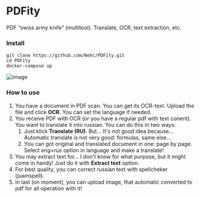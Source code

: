 # PDFity
PDF “swiss army knife” (multitool). Translate, OCR, text extraction, etc.

### Install 
```
git clone https://github.com/Nehc/PDFity.git
cd PDFity
docker-compose up
```
![image](https://github.com/Nehc/PDFity/assets/8426195/a14fb3fc-12ba-463f-aad1-b984fc203b5e)


### How to use 
1. You have a document in PDF scan. You can get its OCR-text. Upload the file and click **OCR**. You can set the language if needed.
2. You receive PDF with OCR (or you have a regular pdf with text conent). You want to translate it into russian. You can do this in two ways:
   1. Just klick **Translate (RU)**. But... It's not good idea because... Automatic translate is not very good: formulas, same else...
   2. You сan got original and translated document in one: page by page. Select *eng+rus* option in language and make a translate!
3. You may extract text for... I don't know for what purpose, but it might come in handy! Just do it with **Extract text** option.
4. For best quality, you can correct russian text with spellcheker (juamspell).
5. In last (on moment), you can upload image, that automatic converted to pdf for all operation with it!       

